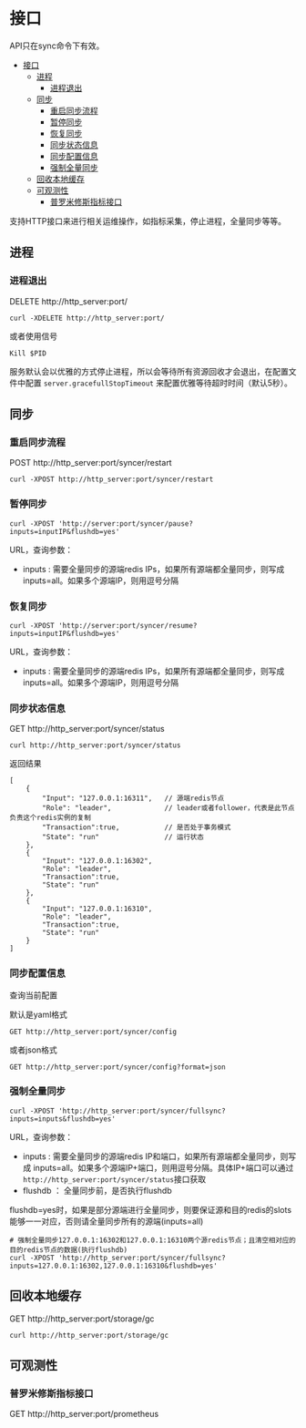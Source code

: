 # 接口


API只在sync命令下有效。


- [接口](#接口)
  - [进程](#进程)
    - [进程退出](#进程退出)
  - [同步](#同步)
    - [重启同步流程](#重启同步流程)
    - [暂停同步](#暂停同步)
    - [恢复同步](#恢复同步)
    - [同步状态信息](#同步状态信息)
    - [同步配置信息](#同步配置信息)
    - [强制全量同步](#强制全量同步)
  - [回收本地缓存](#回收本地缓存)
  - [可观测性](#可观测性)
    - [普罗米修斯指标接口](#普罗米修斯指标接口)



支持HTTP接口来进行相关运维操作，如指标采集，停止进程，全量同步等等。


## 进程

### 进程退出

DELETE http://http_server:port/ 

```
curl -XDELETE http://http_server:port/
```

或者使用信号
```
Kill $PID
```

服务默认会以优雅的方式停止进程，所以会等待所有资源回收才会退出，在配置文件中配置 `server.gracefullStopTimeout` 来配置优雅等待超时时间（默认5秒）。


## 同步

### 重启同步流程

POST http://http_server:port/syncer/restart
```
curl -XPOST http://http_server:port/syncer/restart
```


### 暂停同步
```
curl -XPOST 'http://server:port/syncer/pause?inputs=inputIP&flushdb=yes'
```
URL，查询参数：
- inputs : 需要全量同步的源端redis IPs，如果所有源端都全量同步，则写成 inputs=all。如果多个源端IP，则用逗号分隔


### 恢复同步
```
curl -XPOST 'http://server:port/syncer/resume?inputs=inputIP&flushdb=yes'
```
URL，查询参数：
- inputs : 需要全量同步的源端redis IPs，如果所有源端都全量同步，则写成 inputs=all。如果多个源端IP，则用逗号分隔




### 同步状态信息

GET http://http_server:port/syncer/status
```
curl http://http_server:port/syncer/status
```
返回结果
```
[
    {
        "Input": "127.0.0.1:16311",   // 源端redis节点
        "Role": "leader",             // leader或者follower，代表是此节点负责这个redis实例的复制
        "Transaction":true,           // 是否处于事务模式
        "State": "run"                // 运行状态
    },
    {
        "Input": "127.0.0.1:16302",
        "Role": "leader",
        "Transaction":true,   
        "State": "run"
    },
    {
        "Input": "127.0.0.1:16310",
        "Role": "leader",
        "Transaction":true,   
        "State": "run"
    }
]
```


### 同步配置信息

查询当前配置

默认是yaml格式
```
GET http://http_server:port/syncer/config
```
或者json格式
```
GET http://http_server:port/syncer/config?format=json
```




### 强制全量同步
```
curl -XPOST 'http://http_server:port/syncer/fullsync?inputs=inputs&flushdb=yes' 
```
URL，查询参数：
- inputs : 需要全量同步的源端redis IP和端口，如果所有源端都全量同步，则写成 inputs=all。如果多个源端IP+端口，则用逗号分隔。具体IP+端口可以通过`http://http_server:port/syncer/status`接口获取
- flushdb ： 全量同步前，是否执行flushdb

flushdb=yes时，如果是部分源端进行全量同步，则要保证源和目的redis的slots能够一一对应，否则请全量同步所有的源端(inputs=all)


```
# 强制全量同步127.0.0.1:16302和127.0.0.1:16310两个源redis节点；且清空相对应的目的redis节点的数据(执行flushdb)
curl -XPOST 'http://http_server:port/syncer/fullsync?inputs=127.0.0.1:16302,127.0.0.1:16310&flushdb=yes'
```



## 回收本地缓存

GET http://http_server:port/storage/gc
```
curl http://http_server:port/storage/gc
```


## 可观测性
### 普罗米修斯指标接口

GET http://http_server:port/prometheus


